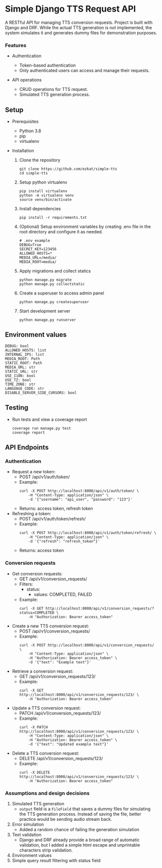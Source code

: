 # Simple Django TTS Request API

A RESTful API for managing TTS conversion requests.
Project is built with Django and DRF.
While the actual TTS generation is not implemented, the system simulates it and generates dummy files for demonstration purposes.


### Features
- Authentication
    - Token-based authentication
    - Only authenticated users can access and manage their requests.

- API operations
    - CRUD operations for TTS request.
    - Simulated TTS generation process.


## Setup
- Prerequisites
    - Python 3.8
    - pip
    - virtualenv

- Installation
    1. Clone the repository
        ```
        git clone https://github.com/ezkat/simple-tts
        cd simple-tts
        ```
    2. Setup python virtualenv
        ```
        pip install virtualenv
        python -m virtualenv venv
        source venv/bin/activate
        ```
    3. Install dependencies
        ```
        pip install -r requirements.txt
        ```
    4. \(Optional\) Setup environment variables by creating .env file in the root directory and configure it as needed.
        ```
        # .env example
        DEBUG=True
        SECRET_KEY=123456
        ALLOWED_HOSTS=*
        MEDIA_URL=/media/
        MEDIA_ROOT=media/
        ```
    5. Apply migrations and collect statics
        ```
        python manage.py migrate
        python manage.py collectstatic
        ```
    6. Create a superuser to access admin panel
        ```
        python manage.py createsuperuser
        ```
    7. Start development server
        ```
        python manage.py runserver
        ```

## Environment values
```
DEBUG: bool
ALLOWED_HOSTS: list
INTERNAL_IPS: list
MEDIA_ROOT: Path
STATIC_ROOT: Path
MEDIA_URL: str
STATIC_URL: str
USE_I18N: bool
USE_TZ: bool
TIME_ZONE: str
LANGUAGE_CODE: str
DISABLE_SERVER_SIDE_CURSORS: bool
```

## Testing
- Run tests and view a coverage report
    ```
    coverage run manage.py test
    coverage report
    ```

## API Endpoints
### Authentication
- Request a new token:
    - POST /api/v1/auth/token/
    - Example:
        ```
        curl -X POST http://localhost:8000/api/v1/auth/token/ \
            -H "Content-Type: application/json" \
            -d '{"username": "api_user", "password": "123"}'
        ```
    - Returns: access token, refresh token
- Refreshing a token:
    - POST /api/v1/auth/token/refresh/
    - Example:
        ```
        curl -X POST http://localhost:8000/api/v1/auth/token/refresh/ \
            -H "Content-Type: application/json" \
            -d '{"refresh": "refresh_token"}'
        ```
    - Returns: access token

### Conversion requests
- Get conversion requests:
    - GET /api/v1/conversion_requests/
    - Filters:
        - status:
            - values: COMPLETED, FAILED
    - Example:
        ```
        curl -X GET http://localhost:8000/api/v1/conversion_requests/?status=COMPLETED \
            -H "Authorization: Bearer access_token"
        ```
- Create a new TTS conversion request:
    - POST /api/v1/conversion_requests/
    - Example:
        ```
        curl -X POST http://localhost:8000/api/v1/conversion_requests/ \
            -H "Content-Type: application/json" \
            -H "Authorization: Bearer access_token" \
            -d '{"text": "Example text"}'
        ```
- Retrieve a conversion request:
    - GET /api/v1/conversion_requests/123/
    - Example:
        ```
        curl -X GET http://localhost:8000/api/v1/conversion_requests/123/ \
            -H "Authorization: Bearer access_token"
        ```
- Update a TTS conversion request:
    - PATCH /api/v1/conversion_requests/123/
    - Example:
        ```
        curl -X PATCH http://localhost:8000/api/v1/conversion_requests/123/ \
            -H "Content-Type: application/json" \
            -H "Authorization: Bearer access_token" \
            -d '{"text": "Updated example text"}'
        ```
- Delete a TTS conversion request:
    - DELETE /api/v1/conversion_requests/123/
    - Example:
        ```
        curl -X DELETE http://localhost:8000/api/v1/conversion_requests/123/ \
            -H "Authorization: Bearer access_token"
        ```



### Assumptions and design decisions
1. Simulated TTS generation
    - `output` field is a `FileField` that saves a dummy files for simulating the TTS generation process. Instead of saving the file, better practice would be sending audio stream back.
2. Error simulation
    - Added a random chance of failing the generation simulation
3. Text validation
    - Django and DRF already provide a broad range of automatic validation, but I added a simple html escape and unprintable characters strip validation.
4. Environment values
5. Simple query result filtering with status field
